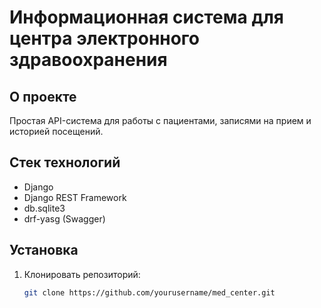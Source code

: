 # Информационная система для центра электронного здравоохранения

## О проекте
Простая API-система для работы с пациентами, записями на прием и историей посещений.

## Стек технологий
- Django
- Django REST Framework
- db.sqlite3
- drf-yasg (Swagger)

## Установка
1. Клонировать репозиторий:
   ```sh
   git clone https://github.com/yourusername/med_center.git
  
